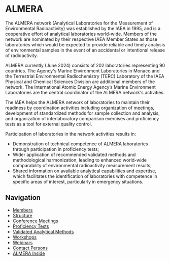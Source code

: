 # ALMERA

The ALMERA network (Analytical Laboratories for the Measurement of Environmental Radioactivity) was established by the IAEA in 1995, and is a cooperative effort of analytical laboratories world-wide. Members of the network are nominated by their respective IAEA Member States as those laboratories which would be expected to provide reliable and timely analysis of environmental samples in the event of an accidental or intentional release of radioactivity.

ALMERA currently (June 2024) consists of 202 ​laboratories representing 90 countries. The Agency's Marine Environment Laboratories in Monaco and the Terrestrial Environmental Radiochemistry (TERC) Laboratory of the IAEA Physical and Chemical Sciences Division are additional members of the network. The International Atomic Energy Agency’s Marine Environment Laboratories are the central coordinator of the ALMERA network's activities.

The IAEA helps the ALMERA network of laboratories to maintain their readiness by coordination activities including organization of meetings, development of standardized methods for sample collection and analysis, and organization of interlaboratory comparison exercises and proficiency tests as a tool for external quality control.

Participation of laboratories in the network activities results in:

- Demonstration of technical competence of ALMERA laboratories through participation in proficiency tests;
- Wider application of recommended validated methods and methodological harmonization, leading to enhanced world-wide comparability of environmental radioactivity measurement results;
- Shared information on available analytical capabilities and expertise, which facilitates the identification of laboratories with competence in specific areas of interest, particularly in emergency situations.

## Navigation

- [Members](members.md)
- [Structure](structure.md)
- [Conference Meetings](meetings.md)
- [Proficiency Tests](tests.md)
- [Validated Analytical Methods](methods.md)
- [Workshops](workshops.md)
- [Webinars](webinars.md)
- [Contact Persons](contact.md)
- [ALMERA Inside](inside.md)
